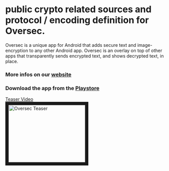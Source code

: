# public crypto related sources and protocol / encoding definition for **Oversec**.

Oversec is a unique app for Android that adds secure text and image-encryption to any other Android app. Oversec is an overlay on top of other apps that transparently sends encrypted text, and shows decrypted text, in place. 

### More infos on our [website](http://oversec.io)

### Download the app from the [Playstore](https://play.google.com/store/apps/details?id=io.oversec.one)


<a href="http://www.youtube.com/watch?feature=player_embedded&v=VHZ9dA5ELXE
" target="_blank">
Teaser Video
<br/>
<img src="http://img.youtube.com/vi/VHZ9dA5ELXE/0.jpg" 
alt="Oversec Teaser" width="240" height="180" border="10" />
</a>

